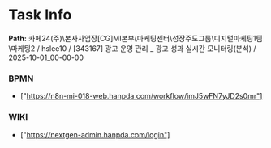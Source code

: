 # Task Info

**Path:** 카페24(주)\본사사업장\[CG]MI본부\마케팅센터\성장주도그룹\디지털마케팅1팀\마케팅2 / hslee10 / [343167] 광고 운영 관리 _ 광고 성과 실시간 모니터링(분석) / 2025-10-01_00-00-00

### BPMN
- ["https://n8n-mi-018-web.hanpda.com/workflow/imJ5wFN7yJD2s0mr"]

### WIKI
- ["https://nextgen-admin.hanpda.com/login"]

